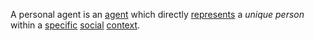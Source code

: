 A personal agent is an [agent](https://github.com/gcassel/Modular-Organization-Terminology/blob/master/terms/agent.md) which directly [represents](https://github.com/gcassel/Modular-Organization-Terminology/blob/master/terms/representation.md) a *unique* *person* within a [specific](https://github.com/gcassel/Modular-Organization-Terminology/blob/master/terms/specific.md) [social](https://github.com/gcassel/Modular-Organization-Terminology/blob/master/terms/social.md) [context](https://github.com/gcassel/Modular-Organization-Terminology/blob/master/terms/context.md).
